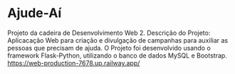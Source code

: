 # Ajude-Aí
 Projeto da cadeira de Desenvolvimento Web 2.
 Descrição do Projeto: Aplicacação Web para criação e divulgação de campanhas para auxiliar as pessoas que precisam de ajuda.
 O Projeto foi desenvolvido usando o framework Flask-Python, utilizando o banco de dados MySQL e Bootstrap.
 https://web-production-7678.up.railway.app/
